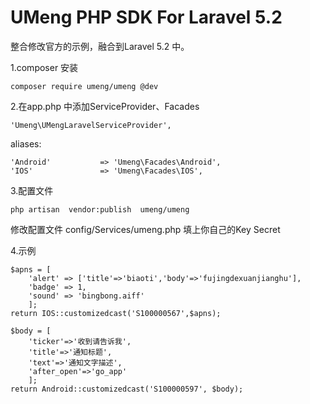# UMeng PHP SDK For Laravel 5.2

整合修改官方的示例，融合到Laravel 5.2 中。

1.composer 安装

    composer require umeng/umeng @dev

2.在app.php 中添加ServiceProvider、Facades

    'Umeng\UMengLaravelServiceProvider',
aliases:

    'Android'           => 'Umeng\Facades\Android',
    'IOS'               => 'Umeng\Facades\IOS',

3.配置文件

    php artisan  vendor:publish  umeng/umeng
 
 修改配置文件 config/Services/umeng.php 填上你自己的Key Secret
 
4.示例

    $apns = [
        'alert' => ['title'=>'biaoti','body'=>'fujingdexuanjianghu'], 
        'badge' => 1, 
        'sound' => 'bingbong.aiff'
        ];
    return IOS::customizedcast('S100000567',$apns);
    
    $body = [
        'ticker'=>'收到请告诉我',
        'title'=>'通知标题',
        'text'=>'通知文字描述',
        'after_open'=>'go_app'
        ];
    return Android::customizedcast('S100000597', $body);
 
 
